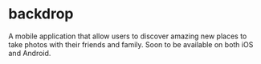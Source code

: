 # backdrop

A mobile application that allow users to discover amazing new places to take photos with their friends and family. Soon to be available on both iOS and Android.

